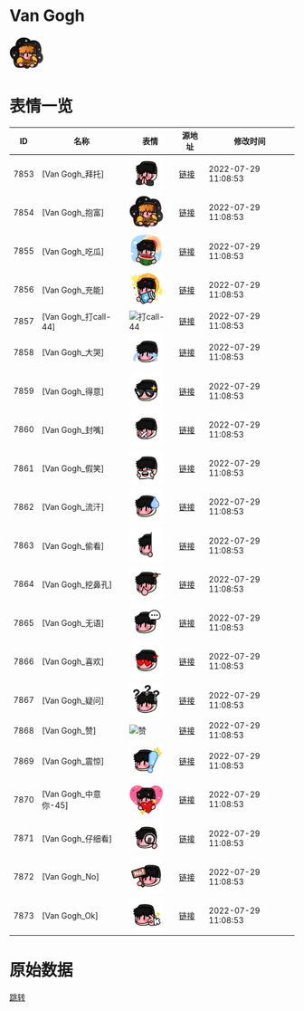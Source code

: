 # Van Gogh

<img src="./cover.png" height="60" alt="cover" />

# 表情一览

|ID|名称|表情|源地址|修改时间|
|----|----|----|----|----|
|7853|[Van Gogh_拜托]|<img src="./pic/007853_%5BVan Gogh_拜托%5D.png" height="60" alt="拜托"/>|[链接](http://i0.hdslb.com/bfs/emote/afeb2b5f276650aeadaec0b3f4c488c66fbd82ba.png)|2022-07-29 11:08:53|
|7854|[Van Gogh_抱富]|<img src="./pic/007854_%5BVan Gogh_抱富%5D.png" height="60" alt="抱富"/>|[链接](http://i0.hdslb.com/bfs/emote/e04e35c38d1c95bfbf16d97b4d871ff04dc0a52f.png)|2022-07-29 11:08:53|
|7855|[Van Gogh_吃瓜]|<img src="./pic/007855_%5BVan Gogh_吃瓜%5D.png" height="60" alt="吃瓜"/>|[链接](http://i0.hdslb.com/bfs/emote/f6304ab7c141c9f5dd8d4d2def4d36e6e31a60ac.png)|2022-07-29 11:08:53|
|7856|[Van Gogh_充能]|<img src="./pic/007856_%5BVan Gogh_充能%5D.png" height="60" alt="充能"/>|[链接](http://i0.hdslb.com/bfs/emote/54121aba46eddde6b03a19235e73cdc0c4abb034.png)|2022-07-29 11:08:53|
|7857|[Van Gogh_打call-44]|<img src="./pic/007857_%5BVan Gogh_打call-44%5D.png" height="60" alt="打call-44"/>|[链接](http://i0.hdslb.com/bfs/emote/8400e22bc0cc49fb00bd6ee173490e8a5d4c32f9.png)|2022-07-29 11:08:53|
|7858|[Van Gogh_大哭]|<img src="./pic/007858_%5BVan Gogh_大哭%5D.png" height="60" alt="大哭"/>|[链接](http://i0.hdslb.com/bfs/emote/81e201ec204f6e56819c0fbaebbc934532e42d23.png)|2022-07-29 11:08:53|
|7859|[Van Gogh_得意]|<img src="./pic/007859_%5BVan Gogh_得意%5D.png" height="60" alt="得意"/>|[链接](http://i0.hdslb.com/bfs/emote/699c42924cf02634642411a226420fb6b2d40ba9.png)|2022-07-29 11:08:53|
|7860|[Van Gogh_封嘴]|<img src="./pic/007860_%5BVan Gogh_封嘴%5D.png" height="60" alt="封嘴"/>|[链接](http://i0.hdslb.com/bfs/emote/5160d538bbedee6e1ff86ebae808a78f7666f075.png)|2022-07-29 11:08:53|
|7861|[Van Gogh_假笑]|<img src="./pic/007861_%5BVan Gogh_假笑%5D.png" height="60" alt="假笑"/>|[链接](http://i0.hdslb.com/bfs/emote/d1d34d05166754d63c13b76dbd55a950d19f1606.png)|2022-07-29 11:08:53|
|7862|[Van Gogh_流汗]|<img src="./pic/007862_%5BVan Gogh_流汗%5D.png" height="60" alt="流汗"/>|[链接](http://i0.hdslb.com/bfs/emote/78f7c808baedbe1d82cc44ba36976e02d171e648.png)|2022-07-29 11:08:53|
|7863|[Van Gogh_偷看]|<img src="./pic/007863_%5BVan Gogh_偷看%5D.png" height="60" alt="偷看"/>|[链接](http://i0.hdslb.com/bfs/emote/cdb44c4eb29e67697148f4aba7cba67a65a3eaa0.png)|2022-07-29 11:08:53|
|7864|[Van Gogh_挖鼻孔]|<img src="./pic/007864_%5BVan Gogh_挖鼻孔%5D.png" height="60" alt="挖鼻孔"/>|[链接](http://i0.hdslb.com/bfs/emote/715007d7a52145bd982d4ab9d1add19e8c128764.png)|2022-07-29 11:08:53|
|7865|[Van Gogh_无语]|<img src="./pic/007865_%5BVan Gogh_无语%5D.png" height="60" alt="无语"/>|[链接](http://i0.hdslb.com/bfs/emote/8fddcda5c05b368a33993273db12accf873fb1bc.png)|2022-07-29 11:08:53|
|7866|[Van Gogh_喜欢]|<img src="./pic/007866_%5BVan Gogh_喜欢%5D.png" height="60" alt="喜欢"/>|[链接](http://i0.hdslb.com/bfs/emote/5ad8728db38236ff1540fdb178f467cbb2ead1ac.png)|2022-07-29 11:08:53|
|7867|[Van Gogh_疑问]|<img src="./pic/007867_%5BVan Gogh_疑问%5D.png" height="60" alt="疑问"/>|[链接](http://i0.hdslb.com/bfs/emote/23130801ecf0cded0517f3519c81e43a4e7e8786.png)|2022-07-29 11:08:53|
|7868|[Van Gogh_赞]|<img src="./pic/007868_%5BVan Gogh_赞%5D.png" height="60" alt="赞"/>|[链接](http://i0.hdslb.com/bfs/emote/4061faac43afbffd3fde58376e43360c5348a82f.png)|2022-07-29 11:08:53|
|7869|[Van Gogh_震惊]|<img src="./pic/007869_%5BVan Gogh_震惊%5D.png" height="60" alt="震惊"/>|[链接](http://i0.hdslb.com/bfs/emote/e40106d361c23c7de800f6be887c2dda20849de2.png)|2022-07-29 11:08:53|
|7870|[Van Gogh_中意你-45]|<img src="./pic/007870_%5BVan Gogh_中意你-45%5D.png" height="60" alt="中意你-45"/>|[链接](http://i0.hdslb.com/bfs/emote/7e418d66654096eae95be3477f217e3444456ef4.png)|2022-07-29 11:08:53|
|7871|[Van Gogh_仔细看]|<img src="./pic/007871_%5BVan Gogh_仔细看%5D.png" height="60" alt="仔细看"/>|[链接](http://i0.hdslb.com/bfs/emote/bb278acd951345b267528b9e929d4785e410fe0b.png)|2022-07-29 11:08:53|
|7872|[Van Gogh_No]|<img src="./pic/007872_%5BVan Gogh_No%5D.png" height="60" alt="No"/>|[链接](http://i0.hdslb.com/bfs/emote/f7df11238f2e9ec5b281c4c62d1e5f290695257e.png)|2022-07-29 11:08:53|
|7873|[Van Gogh_Ok]|<img src="./pic/007873_%5BVan Gogh_Ok%5D.png" height="60" alt="Ok"/>|[链接](http://i0.hdslb.com/bfs/emote/1aa52886b0dc2add552caf12e58c9bcf5c151bc6.png)|2022-07-29 11:08:53|

# 原始数据

[跳转](./raw.json)

